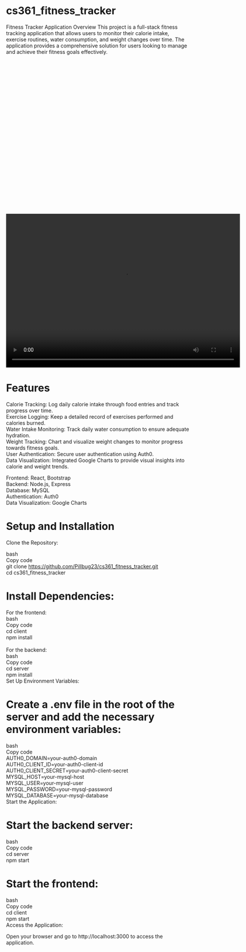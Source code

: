 # cs361_fitness_tracker

Fitness Tracker Application
Overview
This project is a full-stack fitness tracking application that allows users to monitor their calorie intake, exercise routines, water consumption, and weight changes over time. The application provides a comprehensive solution for users looking to manage and achieve their fitness goals effectively.

<iframe id="kaltura_player" src='' style="width: 640px;height: 420px;border: 0;" allowfullscreen webkitallowfullscreen mozAllowFullScreen allow="autoplay *; fullscreen *; encrypted-media *" sandbox="allow-downloads allow-forms allow-same-origin allow-scripts allow-top-navigation allow-pointer-lock allow-popups allow-modals allow-orientation-lock allow-popups-to-escape-sandbox allow-presentation allow-top-navigation-by-user-activation" title="Kaltura Capture recording - May 27th 2024, 4:21:02 pm"></iframe>

<video width="640" height="420" controls>
    <source src="https://cdnapisec.kaltura.com/p/391241/embedPlaykitJs/uiconf_id/44855082?iframeembed=true&entry_id=1_vq2qxnm8&config%5Bprovider%5D=%7B%22widgetId%22%3A%221_ahn26a1f%22%7D&config%5Bplayback%5D=%7B%22startTime%22%3A0%7D" type="video/mp4">
</video>

# Features
Calorie Tracking: Log daily calorie intake through food entries and track progress over time.<br>
Exercise Logging: Keep a detailed record of exercises performed and calories burned.<br>
Water Intake Monitoring: Track daily water consumption to ensure adequate hydration.<br>
Weight Tracking: Chart and visualize weight changes to monitor progress towards fitness goals.<br>
User Authentication: Secure user authentication using Auth0.<br>
Data Visualization: Integrated Google Charts to provide visual insights into calorie and weight trends.<br>

Frontend: React, Bootstrap<br>
Backend: Node.js, Express<br>
Database: MySQL<br>
Authentication: Auth0<br>
Data Visualization: Google Charts<br>

# Setup and Installation

Clone the Repository:

bash<br>
Copy code<br>
git clone https://github.com/Pillbug23/cs361_fitness_tracker.git<br>
cd cs361_fitness_tracker<br>

# Install Dependencies:

For the frontend:<br>
bash<br>
Copy code<br>
cd client<br>
npm install<br>
<br>
For the backend:<br>
bash<br>
Copy code<br>
cd server<br>
npm install<br>
Set Up Environment Variables:

# Create a .env file in the root of the server and add the necessary environment variables:
bash<br>
Copy code<br>
AUTH0_DOMAIN=your-auth0-domain<br>
AUTH0_CLIENT_ID=your-auth0-client-id<br>
AUTH0_CLIENT_SECRET=your-auth0-client-secret<br>
MYSQL_HOST=your-mysql-host<br>
MYSQL_USER=your-mysql-user<br>
MYSQL_PASSWORD=your-mysql-password<br>
MYSQL_DATABASE=your-mysql-database<br>
Start the Application:<br>

# Start the backend server:
bash<br>
Copy code<br>
cd server<br>
npm start<br>

# Start the frontend:
bash<br>
Copy code<br>
cd client<br>
npm start<br>
Access the Application:<br>

Open your browser and go to http://localhost:3000 to access the application.



